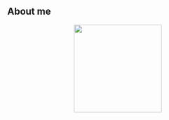 ## About me

<div id="header" align="center">
  <img src="https://i.giphy.com/media/v1.Y2lkPTc5MGI3NjExamJ6Y3RxcW4zamE5enB0anNlZHVscm0wdXcyOHhhMjM5eXF3dTJiZyZlcD12MV9pbnRlcm5hbF9naWZfYnlfaWQmY3Q9Zw/LHZyixOnHwDDy/giphy.gif" width="200"/>
</div>

<!--
**cecifernandez/cecifernandez** is a ✨ _special_ ✨ repository because its `README.md` (this file) appears on your GitHub profile.

Here are some ideas to get you started:

- 🔭 I’m currently working on ...
- 🌱 I’m currently learning ...
- 👯 I’m looking to collaborate on ...
- 🤔 I’m looking for help with ...
- 💬 Ask me about ...
- 📫 How to reach me: ...
- 😄 Pronouns: ...
- ⚡ Fun fact: ...
-->
